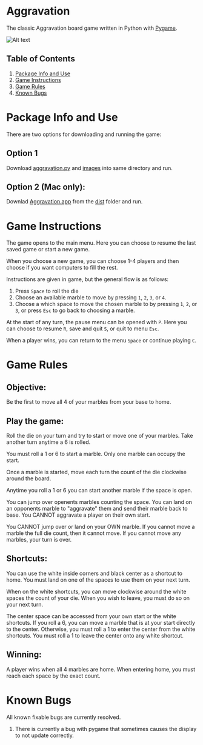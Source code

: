 # Aggravation

The classic Aggravation board game written in Python with [Pygame](https://www.pygame.org/wiki/about).

![Alt text](images/board.png)

## Table of Contents

1. [Package Info and Use](#Package-Info-and-Use)
2. [Game Instructions](#Game-Instructions)
3. [Game Rules](#Game-Rules)
4. [Known Bugs](#Known-Bugs)

# Package Info and Use

There are two options for downloading and running the game:

## Option 1
Download [aggravation.py](https://github.com/vaughntastic77/Aggravation/tree/main/aggravation.py) and [images](https://github.com/vaughntastic77/Aggravation/tree/main/images) into same directory and run.

## Option 2 (Mac only):
Downlad [Aggravation.app](https://github.com/vaughntastic77/Aggravation/tree/main/package/dist/Aggravation.app) from the [dist](https://github.com/vaughntastic77/Aggravation/tree/main/package/dist) folder and run.

# Game Instructions

The game opens to the main menu. Here you can choose to resume the last saved game or start a new game.

When you choose a new game, you can choose 1-4 players and then choose if you want computers to fill the rest.

Instructions are given in game, but the general flow is as follows:
1. Press `Space` to roll the die
2. Choose an available marble to move by pressing `1`, `2`, `3`, or `4`.
3. Choose a which space to move the chosen marble to by pressing `1`, `2`, or `3`, or press `Esc` to go back to choosing a marble.

At the start of any turn, the pause menu can be opened with `P`. Here you can choose to resume `R`, save and quit `S`, or quit to menu `Esc`.

When a player wins, you can return to the menu `Space` or continue playing `C`.

# Game Rules

## Objective:
Be the first to move all 4 of your marbles from your base to home.

## Play the game:
Roll the die on your turn and try to start or move one of your marbles. Take another turn anytime a 6 is rolled.

You must roll a 1 or 6 to start a marble. Only one marble can occupy the start.

Once a marble is started, move each turn the count of the die clockwise around the board.

Anytime you roll a 1 or 6 you can start another marble if the space is open.

You can jump over openents marbles counting the space. You can land on an opponents marble to "aggravate" them and send their marble back to base. You CANNOT aggravate a player on their own start.

You CANNOT jump over or land on your OWN marble. If you cannot move a marble the full die count, then it cannot move. If you cannot move any marbles, your turn is over.

## Shortcuts:
You can use the white inside corners and black center as a shortcut to home. You must land on one of the spaces to use them on your next turn.

When on the white shortcuts, you can move clockwise around the white spaces the count of your die. When you wish to leave, you must do so on your next turn.

The center space can be accessed from your own start or the white shortcuts. If you roll a 6, you can move a marble that is at your start directly to the center. Otherwise, you must roll a 1 to enter the center from the white shortcuts. You must roll a 1 to leave the center onto any white shortcut.

## Winning:
A player wins when all 4 marbles are home. When entering home, you must reach each space by the exact count.

# Known Bugs

All known fixable bugs are currently resolved.

1. There is currently a bug with pygame that sometimes causes the display to not update correctly.
